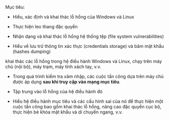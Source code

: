 #

Mục tiêu:

- Hiểu, xác định và khai thác lỗ hổng của Windows và Linux

- Thực hiện leo thang đặc quyền

- Nhận dạng và khai thác lỗ hổng hệ thống tệp (file system vulnerabilities)

- Hiểu về lưu trữ thông tin xác thực (credentials storage) và băm mật khẩu (hashes dumping)



khai thác các lỗ hổng trong hệ điều hành Windows và Linux, chạy trên máy chủ (nội bộ), máy trạm, máy tính xách tay, v.v.

- Trong quá trình kiểm tra xâm nhập, các cuộc tấn công dựa trên máy chủ được áp dụng **sau khi truy cập vào mạng mục tiêu**.

- Tập trung vào lỗ hổng của hệ điều hành đó

- Hiểu hệ điều hành mục tiêu và các cấu hình sai của nó để thực hiện một cuộc tấn công bao gồm khai thác lỗ hổng, nâng cao đặc quyền cục bộ, thực hiện bẻ khóa mật khẩu và di chuyển ngang, v.v.




















